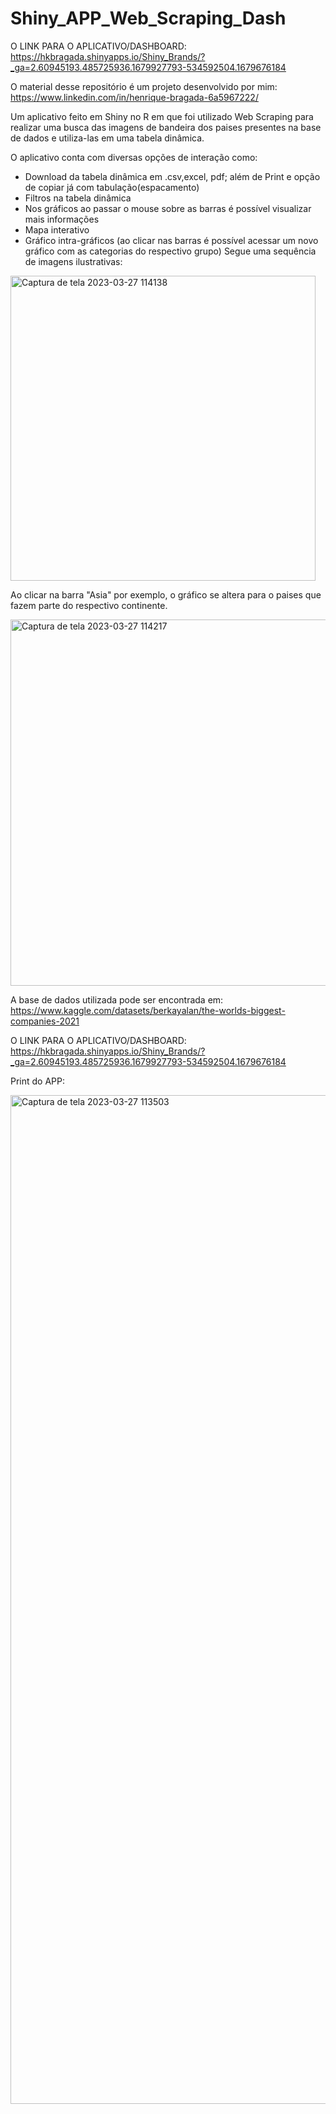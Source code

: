 # Shiny_APP_Web_Scraping_Dash

O LINK PARA O APLICATIVO/DASHBOARD: https://hkbragada.shinyapps.io/Shiny_Brands/?_ga=2.60945193.485725936.1679927793-534592504.1679676184

O material desse repositório é um projeto desenvolvido por mim: https://www.linkedin.com/in/henrique-bragada-6a5967222/

Um aplicativo feito em Shiny no R em que foi utilizado Web Scraping para realizar uma busca das imagens de bandeira dos paises presentes na base de dados e utiliza-las em uma tabela dinâmica. 

O aplicativo conta com diversas opções de interação como:
- Download da tabela dinâmica em .csv,excel, pdf; além de Print e opção de copiar já com tabulação(espacamento)
- Filtros na tabela dinâmica
- Nos gráficos ao passar o mouse sobre as barras é possível visualizar mais informações 
- Mapa interativo 
- Gráfico intra-gráficos (ao clicar nas barras é possível acessar um novo gráfico com as categorias do respectivo grupo)
Segue uma sequência de imagens ilustrativas:

<img width="488" alt="Captura de tela 2023-03-27 114138" src="https://user-images.githubusercontent.com/80830247/227974658-5ff0f7d5-d77b-4e5d-ab29-7bcc993f4a34.png">

Ao clicar na barra "Asia" por exemplo, o gráfico se altera para o paises que fazem parte do respectivo continente.

<img width="586" alt="Captura de tela 2023-03-27 114217" src="https://user-images.githubusercontent.com/80830247/227974701-cfd10bc9-f66d-4ff0-a1d0-6e62e8992787.png">


A base de dados utilizada pode ser encontrada em: https://www.kaggle.com/datasets/berkayalan/the-worlds-biggest-companies-2021

O LINK PARA O APLICATIVO/DASHBOARD: https://hkbragada.shinyapps.io/Shiny_Brands/?_ga=2.60945193.485725936.1679927793-534592504.1679676184

Print do APP:

<img width="1614" alt="Captura de tela 2023-03-27 113503" src="https://user-images.githubusercontent.com/80830247/227973082-d7f905f7-7dd0-49c2-9a3b-40848856172c.png">
